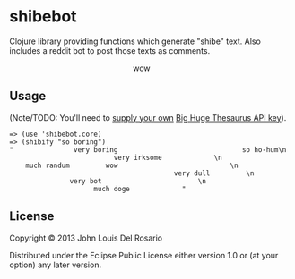 # shibebot

Clojure library providing functions which generate "shibe" text. Also
includes a reddit bot to post those texts as comments.

&nbsp;&nbsp;&nbsp;&nbsp;&nbsp;&nbsp;&nbsp;&nbsp;&nbsp;&nbsp;&nbsp;&nbsp;&nbsp;
&nbsp;&nbsp;&nbsp;&nbsp;&nbsp;&nbsp;&nbsp;&nbsp;&nbsp;&nbsp;&nbsp;&nbsp;&nbsp;
&nbsp;&nbsp;&nbsp;&nbsp;&nbsp;&nbsp;&nbsp;&nbsp;&nbsp;&nbsp;&nbsp;&nbsp;&nbsp;
&nbsp;&nbsp;&nbsp;&nbsp;&nbsp;&nbsp;&nbsp;&nbsp;&nbsp;&nbsp;&nbsp;&nbsp;&nbsp;
wow

## Usage

(Note/TODO: You'll need to [supply your own](https://github.com/john2x/shibebot/blob/master/src/shibebot/core.clj#L6) [Big Huge Thesaurus API key](http://words.bighugelabs.com/api.php)).

    => (use 'shibebot.core)
    => (shibify "so boring")
    "               very boring                               so ho-hum\n
                              very irksome             \n
        much randum         wow                            \n
                                             very dull         \n
                   very bot                        \n
                         much doge             "

## License

Copyright © 2013 John Louis Del Rosario

Distributed under the Eclipse Public License either version 1.0 or (at
your option) any later version.
